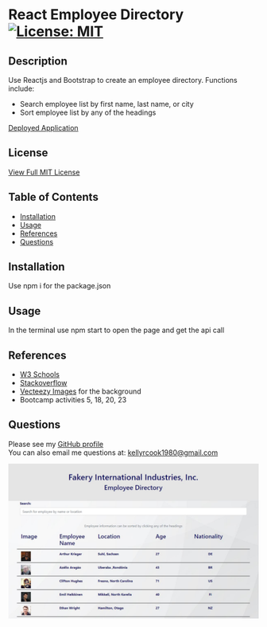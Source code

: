 # React Employee Directory [![License: MIT](https://img.shields.io/badge/License-MIT-yellow.svg)](https://opensource.org/licenses/MIT) 

  ## Description
   Use Reactjs and Bootstrap to create an employee directory. Functions include:
   - Search employee list by first name, last name, or city
   - Sort employee list by any of the headings

   [Deployed Application](https://krcook1980.github.io/ReactEmployeeDirectory/)
 
  ## License
   [View Full MIT License](https://opensource.org/licenses/MIT)

  ## Table of Contents

  * [Installation](#installation)
  * [Usage](#usage)
  * [References](#references)
  * [Questions](#questions)


  ## Installation
   Use npm i for the package.json
   
  ## Usage

   In the terminal use npm start to open the page and get the api call

  ## References
  - [W3 Schools](https://www.w3schools.com/)
  - [Stackoverflow](https://stackoverflow.com/) 
  - [Vecteezy Images](https://www.vecteezy.com/) for the background
  - Bootcamp activities 5, 18, 20, 23

  ## Questions
   Please see my [GitHub profile](https://github.com/krcook1980)  
   You can also email me questions at: kellyrcook1980@gmail.com

  
  <img src="https://github.com/krcook1980/ReactEmployeeDirectory/blob/main/public/assets/scr.JPG">  
 